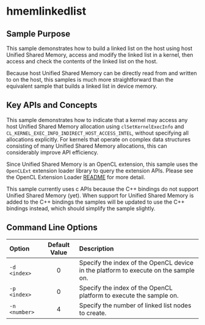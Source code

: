 # hmemlinkedlist

## Sample Purpose

This sample demonstrates how to build a linked list on the host using host Unified Shared Memory, access and modify the linked list in a kernel, then access and check the contents of the linked list on the host.

Because host Unified Shared Memory can be directly read from and written to on the host, this samples is much more straightforward than the equivalent sample that builds a linked list in device memory.

## Key APIs and Concepts

This sample demonstrates how to indicate that a kernel may access any host Unified Shared Memory allocation using `clSetKernelExecInfo` and `CL_KERNEL_EXEC_INFO_INDIRECT_HOST_ACCESS_INTEL`, without specifying all allocations explicitly.
For kernels that operate on complex data structures consisting of many Unified Shared Memory allocations, this can considerably improve API efficiency.

Since Unified Shared Memory is an OpenCL extension, this sample uses the `OpenCLExt` extension loader library to query the extension APIs.
Please see the OpenCL Extension Loader [README](https://github.com/bashbaug/opencl-extension-loader) for more detail.

This sample currently uses c APIs because the C++ bindings do not support Unified Shared Memory (yet).
When support for Unified Shared Memory is added to the C++ bindings the samples will be updated to use the C++ bindings instead, which should simplify the sample slightly.

## Command Line Options

| Option | Default Value | Description |
|:--|:-:|:--|
| `-d <index>` | 0 | Specify the index of the OpenCL device in the platform to execute on the sample on.
| `-p <index>` | 0 | Specify the index of the OpenCL platform to execute the sample on.
| `-n <number>` | 4 | Specify the number of linked list nodes to create.
